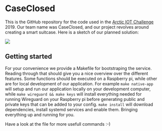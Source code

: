 # CaseClosed

This is the GitHub repository for the code used in the [Arctic IOT Challenge](http://ariot.no/) 2019. Our team name was CaseClosed, and our project revolves around creating a smart suitcase. Here is a sketch of our planned solution:

![](https://i.imgur.com/YxAOcch.jpg)

## Getting started

For your convenience we provide a Makefile for bootstraping the service. Reading through that should give you a nice overview over the different features. Some functions should be executed on a Raspberry pi, while other are for local development of our application. For example `make native-app` will setup and run our application locally on your development computer, while `make wireguard && make keys` will install everything needed for running Wireguard on your Raspberry pi before generating public and private keys that can be added to your config. `make install` will download dependencies, install systemd services and enable them. Bringing everything up and running for you.  

Have a look at the file for more usefull commands :-) 
